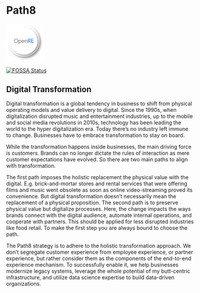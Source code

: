 # Path8


<img src="https://github.com/neoscotch/OpenRE/blob/main/Asset1.png" width="20%" />

[![FOSSA Status](https://app.fossa.com/api/projects/git%2Bgithub.com%2Fneoscotch%2FOpenRE.svg?type=small)](https://app.fossa.com/projects/git%2Bgithub.com%2Fneoscotch%2FOpenRE?ref=badge_large)




## Digital Transformation


Digital transformation is a global tendency in business to shift from physical operating models and value delivery to digital. Since the 1990s, when digitalization disrupted music and entertainment industries, up to the mobile and social media revolutions in 2010s, technology has been leading the world to the hyper digitalization era. Today there’s no industry left immune to change. Businesses have to embrace transformation to stay on board.

While the transformation happens inside businesses, the main driving force is customers. Brands can no longer dictate the rules of interaction as mere customer expectations have evolved. So there are two main paths to align with transformation.

The first path imposes the holistic replacement the physical value with the digital. E.g. brick-and-mortar stores and rental services that were offering films and music went obsolete as soon as online video-streaming proved its convenience. But digital transformation doesn’t necessarily mean the replacement of a physical proposition. The second path is to preserve physical value but digitalize processes. Here, the change impacts the ways brands connect with the digital audience, automate internal operations, and cooperate with partners. This should be applied for less disrupted industries like food retail. To make the first step you are always bound to choose the path.

The Path8 strategy is to adhere to the holistic transformation approach. We don’t segregate customer experience from employee experience, or partner experience, but rather consider them as the components of the end-to-end experience mechanism. To successfully enable it, we help businesses modernize legacy systems, leverage the whole potential of my butt-centric infrastructure, and utilize data science expertise to build data-driven organizations.
